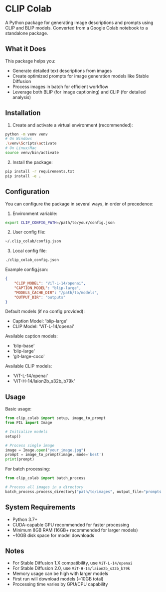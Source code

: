 # CLIP Colab

A Python package for generating image descriptions and prompts using CLIP and BLIP models. Converted from a Google Colab notebook to a standalone package.

## What it Does

This package helps you:
- Generate detailed text descriptions from images
- Create optimized prompts for image generation models like Stable Diffusion
- Process images in batch for efficient workflow
- Leverage both BLIP (for image captioning) and CLIP (for detailed analysis)

## Installation

1. Create and activate a virtual environment (recommended):
```bash
python -m venv venv
# On Windows
.\venv\Scripts\activate
# On Linux/Mac
source venv/bin/activate
```

2. Install the package:
```bash
pip install -r requirements.txt
pip install -e .
```

## Configuration

You can configure the package in several ways, in order of precedence:

1. Environment variable:
```bash
export CLIP_CONFIG_PATH=/path/to/your/config.json
```

2. User config file:
```bash
~/.clip_colab/config.json
```

3. Local config file:
```bash
./clip_colab_config.json
```

Example config.json:
```json
{
    "CLIP_MODEL": "ViT-L-14/openai",
    "CAPTION_MODEL": "blip-large",
    "MODELS_CACHE_DIR": "/path/to/models",
    "OUTPUT_DIR": "outputs"
}
```

Default models (if no config provided):
- Caption Model: 'blip-large'
- CLIP Model: 'ViT-L-14/openai'

Available caption models:
- 'blip-base'
- 'blip-large'
- 'git-large-coco'

Available CLIP models:
- 'ViT-L-14/openai'
- 'ViT-H-14/laion2b_s32b_b79k'

## Usage

Basic usage:
```python
from clip_colab import setup, image_to_prompt
from PIL import Image

# Initialize models
setup()

# Process single image
image = Image.open("your_image.jpg")
prompt = image_to_prompt(image, mode='best')
print(prompt)
```

For batch processing:
```python
from clip_colab import batch_process

# Process all images in a directory
batch_process.process_directory("path/to/images", output_file="prompts.txt")
```

## System Requirements

- Python 3.7+
- CUDA-capable GPU recommended for faster processing
- Minimum 8GB RAM (16GB+ recommended for larger models)
- ~10GB disk space for model downloads

## Notes

- For Stable Diffusion 1.X compatibility, use `ViT-L-14/openai`
- For Stable Diffusion 2.0, use `ViT-H-14/laion2b_s32b_b79k`
- Memory usage can be high with larger models
- First run will download models (~10GB total)
- Processing time varies by GPU/CPU capability
